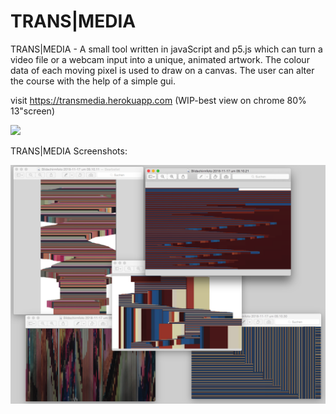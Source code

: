 # TRANS|MEDIA
TRANS|MEDIA - A small tool written in javaScript and p5.js which can turn a video file or a webcam input into a unique, animated artwork. The colour data of each moving pixel is used to draw on a canvas. The user can alter the course with the help of a simple gui.

visit https://transmedia.herokuapp.com 
(WIP-best view on chrome 80% 13"screen)

<img src="/public/presentation.gif"/>

TRANS|MEDIA Screenshots:

<img src="/public/Bildschirmfoto 2018-11-23 um 11.05.25.png"/>

